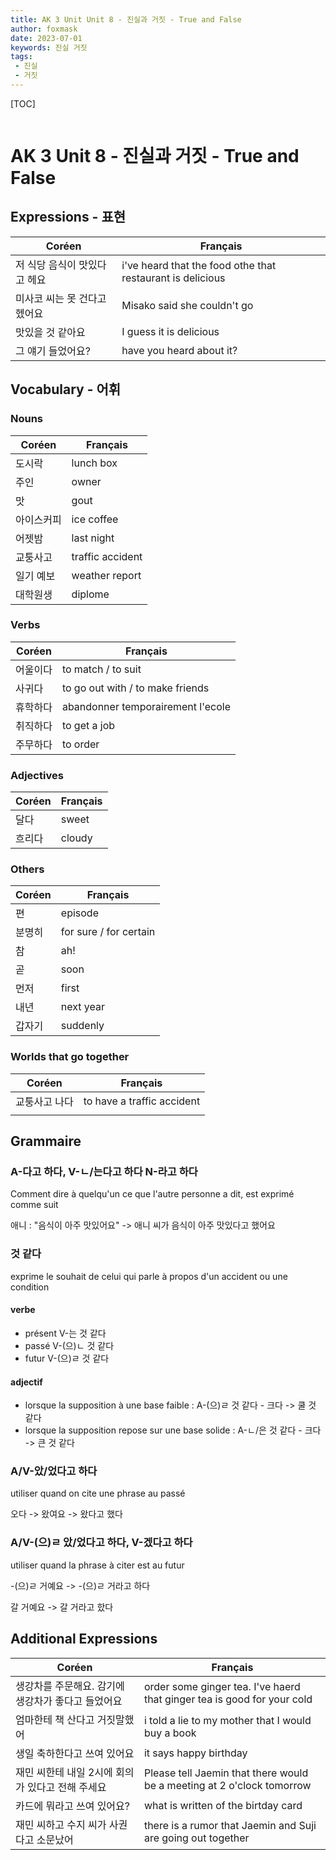 ```yaml
---
title: AK 3 Unit Unit 8 - 진실과 거짓 - True and False
author: foxmask
date: 2023-07-01
keywords: 진실 거짓
tags: 
 - 진실
 - 거짓
---
```


[TOC]
```toc
```


# AK 3 Unit 8 - 진실과 거짓 - True and False

## Expressions - 표현

| Coréen | Français                                                   |
| ------ | ---------------------------------------------------------- |
|  저 식당 음식이 맛있다고 헤요      | i've heard that the food othe that restaurant is delicious |
|  미사코 씨는 못 건다고 헸어요      | Misako said she couldn't go                                |
|  맛있을 것 같아요      | I guess it is delicious                                    |
|  그 얘기 들었어요?      | have you heard about it?                                                           |


## Vocabulary - 어휘



### Nouns

| Coréen     | Français |
| ---------- | -------- |
| 도시락     |  lunch box        |
| 주인       | owner         |
| 맛         | gout     |
| 아이스커피 |   ice coffee       |
| 어젯밤     | last night         |
| 교퉁사고   | traffic accident         |
| 일기 예보  | weather report         |
| 대학원생   | diplome         |

### Verbs

| Coréen   | Français |
| -------- | -------- |
| 어울이다 |  to match / to suit        |
| 사귀다   |  to go out with / to make friends        |
| 휴학하다 |  abandonner temporairement l'ecole               |
| 취직하다 |   to get a job|
| 주무하다         |  to order       |

### Adjectives

| Coréen | Français |
| ------ | -------- |
| 달다       | sweet    |
| 흐리다       | cloudy   |

### Others

| Coréen | Français               |
| ------ | ---------------------- |
| 편     | episode                |
| 분명히 | for sure / for certain |
| 참     | ah!                    |
| 곧     | soon                   |
| 먼저   | first                  |
| 내년   | next year              |
| 갑자기 | suddenly                       |

### Worlds that go together

| Coréen        | Français                   |
| ------------- | -------------------------- |
| 교퉁사고 나다 | to have a traffic accident |
|               |                            |

## Grammaire

### A-다고 하다, V-ㄴ/는다고 하다   N-라고 하다

Comment dire à quelqu'un ce que l'autre personne a dit, est exprimé comme suit

애니 : "음식이 아주 맛있어요" -> 애니 씨가 음식이 아주 맛있다고 했어요

### 것 같다

exprime le souhait de celui qui parle à propos d'un accident ou une condition

#### verbe

* présent V-는 것 같다
* passé    V-(으)ㄴ 것 같다
* futur     V-(으)ㄹ 것 같다

####  adjectif 
* lorsque la supposition à une base faible : A-(으)ㄹ 것 같다 - 크다   -> 쿨 것 같다 
* lorsque la supposition repose sur une base solide : A-ㄴ/은 것 같다 - 크다  -> 큰 것 같다 

### A/V-았/었다고 하다

utiliser quand on cite une phrase au passé

오다 -> 왔여요 -> 왔다고 했다

### A/V-(으)ㄹ 았/었다고 하다, V-겠다고 하다

utiliser quand la phrase à citer est au futur

-(으)ㄹ 거예요 -> -(으)ㄹ 거라고 하다

갈 거예요 -> 갈 거라고 핬다

## Additional Expressions

| Coréen                                             | Français                                                                |
| -------------------------------------------------- | ----------------------------------------------------------------------- |
| 생강차를 주문해요. 감기에 생강차가 좋다고 들었어요 | order some ginger tea. I've haerd that ginger tea is good for your cold |
| 엄마한테 책 산다고 거짓말했어                      | i told a lie to my mother that I would buy a book                                                                         |
| 생일 축하한다고 쓰여 있어요                        | it says happy birthday                                                                         |
| 재민 씨한테 내일 2시에 회의가 있다고 전해 주세요   | Please tell Jaemin that there would be a meeting at 2 o'clock tomorrow                                                                         |
| 카드에 뭐라고 쓰여 있어요?                         | what is written of the birtday card                                                                         |
| 재민 씨하고 수지 씨가 사권다고 소문났어  | there is a rumor that Jaemin and Suji are going out together |
